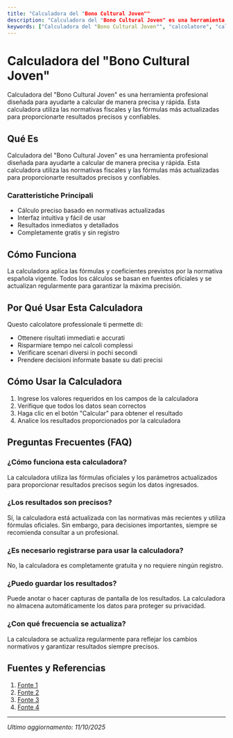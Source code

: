 ```yaml
---
title: "Calculadora del "Bono Cultural Joven""
description: "Calculadora del "Bono Cultural Joven" es una herramienta profesional diseñada para ayudarte a calcular de manera precisa y rápida. Esta calculadora utiliza las normativas fiscales y las fórmulas más actualizadas para proporcionarte resultados precisos y confiables."
keywords: ["Calculadora del "Bono Cultural Joven"", "calcolatore", "calcolo online"]
---
```


# Calculadora del "Bono Cultural Joven"

Calculadora del "Bono Cultural Joven" es una herramienta profesional diseñada para ayudarte a calcular de manera precisa y rápida. Esta calculadora utiliza las normativas fiscales y las fórmulas más actualizadas para proporcionarte resultados precisos y confiables.

## Qué Es

Calculadora del "Bono Cultural Joven" es una herramienta profesional diseñada para ayudarte a calcular de manera precisa y rápida. Esta calculadora utiliza las normativas fiscales y las fórmulas más actualizadas para proporcionarte resultados precisos y confiables.

### Caratteristiche Principali

- Cálculo preciso basado en normativas actualizadas
- Interfaz intuitiva y fácil de usar
- Resultados inmediatos y detallados
- Completamente gratis y sin registro

## Cómo Funciona

La calculadora aplica las fórmulas y coeficientes previstos por la normativa española vigente. Todos los cálculos se basan en fuentes oficiales y se actualizan regularmente para garantizar la máxima precisión.

## Por Qué Usar Esta Calculadora

Questo calcolatore professionale ti permette di:

- Ottenere risultati immediati e accurati
- Risparmiare tempo nei calcoli complessi
- Verificare scenari diversi in pochi secondi
- Prendere decisioni informate basate su dati precisi

## Cómo Usar la Calculadora

1. Ingrese los valores requeridos en los campos de la calculadora
2. Verifique que todos los datos sean correctos
3. Haga clic en el botón "Calcular" para obtener el resultado
4. Analice los resultados proporcionados por la calculadora

## Preguntas Frecuentes (FAQ)

### ¿Cómo funciona esta calculadora?

La calculadora utiliza las fórmulas oficiales y los parámetros actualizados para proporcionar resultados precisos según los datos ingresados.

### ¿Los resultados son precisos?

Sí, la calculadora está actualizada con las normativas más recientes y utiliza fórmulas oficiales. Sin embargo, para decisiones importantes, siempre se recomienda consultar a un profesional.

### ¿Es necesario registrarse para usar la calculadora?

No, la calculadora es completamente gratuita y no requiere ningún registro.

### ¿Puedo guardar los resultados?

Puede anotar o hacer capturas de pantalla de los resultados. La calculadora no almacena automáticamente los datos para proteger su privacidad.

### ¿Con qué frecuencia se actualiza?

La calculadora se actualiza regularmente para reflejar los cambios normativos y garantizar resultados siempre precisos.

## Fuentes y Referencias

1. [Fonte 1](https://www.abacus.coop/es/bonuscultura/bonuscultura.html?srsltid=AfmBOoo1vcisX3FR2AhO1xIASFSVbyK4X_POAwV0Ta3luA8b9dERGOKa)
2. [Fonte 2](https://www.bankinter.com/blog/finanzas-personales/bono-cultural-joven)
3. [Fonte 3](https://www.genbeta.com/actualidad/bono-cultural-joven-2025-disponible-como-pedirlo-requisitos-donde-gastarlo)
4. [Fonte 4](https://www.eleconomista.es/actualidad/noticias/13419113/06/25/como-solicitar-el-bono-cultural-joven-2025-si-he-nacido-en-2007-asi-es-el-cheque-de-400-euros-del-gobierno.html)

---

*Ultimo aggiornamento: 11/10/2025*
